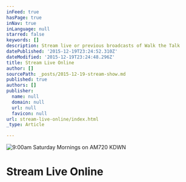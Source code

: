 ```yaml
---
inFeed: true
hasPage: true
inNav: true
inLanguage: null
starred: false
keywords: []
description: Stream live or previous broadcasts of Walk the Talk
datePublished: '2015-12-19T23:24:52.310Z'
dateModified: '2015-12-19T23:24:48.296Z'
title: Stream Live Online
author: []
sourcePath: _posts/2015-12-19-stream-show.md
published: true
authors: []
publisher:
  name: null
  domain: null
  url: null
  favicon: null
url: stream-live-online/index.html
_type: Article

---
```

![9:00am Saturday Mornings on AM720 KDWN](https://the-grid-user-content.s3-us-west-2.amazonaws.com/a4a17122-c081-4005-aa48-7bf330660465.png)

# Stream Live Online

# 

#